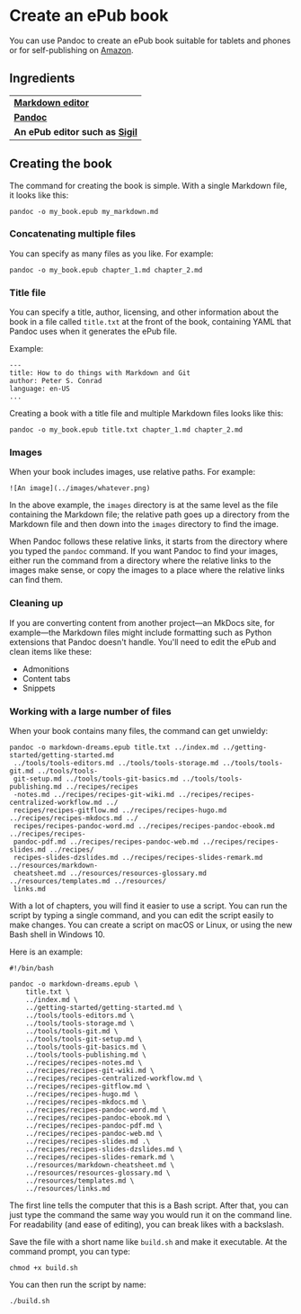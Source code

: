 # Create an ePub book

You can use Pandoc to create an ePub book suitable for tablets and phones or for self-publishing on [Amazon](https://kdp.amazon.com/en_US/bookshelf).

## Ingredients

<table>
  <tr>
    <td><b><a href="../../tools/tools-editors/">Markdown editor</a></b></td>
  </tr>
  <tr>
    <td><b><a href="../../tools/tools-pandoc/">Pandoc</a></b></td>
  </tr>
   <tr>
    <td><b>An ePub editor such as <a href="https://sigil-ebook.com/">Sigil</a></b></td>
  </tr>
</table>

## Creating the book

The command for creating the book is simple. With a single Markdown file, it looks like this:

```
pandoc -o my_book.epub my_markdown.md
```


### Concatenating multiple files

You can specify as many files as you like. For example:

```
pandoc -o my_book.epub chapter_1.md chapter_2.md
```

### Title file

You can specify a title, author, licensing, and other information about the book in a file called `title.txt` at the front of the book, containing YAML that Pandoc uses when it generates the ePub file.

Example:
```
---
title: How to do things with Markdown and Git
author: Peter S. Conrad
language: en-US
...

```

Creating a book with a title file and multiple Markdown files looks like this:

```
pandoc -o my_book.epub title.txt chapter_1.md chapter_2.md
```

### Images

When your book includes images, use relative paths. For example:

```
![An image](../images/whatever.png)
```

In the above example, the `images` directory is at the same level as the file containing the Markdown file; the relative path goes up a directory from the Markdown file and then down into the `images` directory to find the image.

When Pandoc follows these relative links, it starts from the directory where you typed the `pandoc` command. If you want Pandoc to find your images, either run the command from a directory where the relative links to the images make sense, or copy the images to a place where the relative links can find them.

### Cleaning up

If you are converting content from another project&mdash;an MkDocs site, for example&mdash;the Markdown files might include formatting such as Python extensions that Pandoc doesn't handle. You'll need to edit the ePub and clean items like these:

- Admonitions
- Content tabs
- Snippets

### Working with a large number of files

When your book contains many files, the command can get unwieldy:

```
pandoc -o markdown-dreams.epub title.txt ../index.md ../getting-started/getting-started.md
 ../tools/tools-editors.md ../tools/tools-storage.md ../tools/tools-git.md ../tools/tools-
 git-setup.md ../tools/tools-git-basics.md ../tools/tools-publishing.md ../recipes/recipes
 -notes.md ../recipes/recipes-git-wiki.md ../recipes/recipes-centralized-workflow.md ../
 recipes/recipes-gitflow.md ../recipes/recipes-hugo.md ../recipes/recipes-mkdocs.md ../
 recipes/recipes-pandoc-word.md ../recipes/recipes-pandoc-ebook.md ../recipes/recipes-
 pandoc-pdf.md ../recipes/recipes-pandoc-web.md ../recipes/recipes-slides.md ../recipes/
 recipes-slides-dzslides.md ../recipes/recipes-slides-remark.md ../resources/markdown-
 cheatsheet.md ../resources/resources-glossary.md ../resources/templates.md ../resources/
 links.md
```

With a lot of chapters, you will find it easier to use a script. You can run the script by typing a single command, and you can edit the script easily to make changes. You can create a script on macOS or Linux, or using the new Bash shell in Windows 10.

Here is an example:

```
#!/bin/bash

pandoc -o markdown-dreams.epub \
	title.txt \
	../index.md \
	../getting-started/getting-started.md \
	../tools/tools-editors.md \
	../tools/tools-storage.md \
	../tools/tools-git.md \
	../tools/tools-git-setup.md \
	../tools/tools-git-basics.md \
	../tools/tools-publishing.md \
	../recipes/recipes-notes.md \
	../recipes/recipes-git-wiki.md \
	../recipes/recipes-centralized-workflow.md \
	../recipes/recipes-gitflow.md \
	../recipes/recipes-hugo.md \
	../recipes/recipes-mkdocs.md \
	../recipes/recipes-pandoc-word.md \
	../recipes/recipes-pandoc-ebook.md \
	../recipes/recipes-pandoc-pdf.md \
	../recipes/recipes-pandoc-web.md \
	../recipes/recipes-slides.md .\
	../recipes/recipes-slides-dzslides.md \
	../recipes/recipes-slides-remark.md \
	../resources/markdown-cheatsheet.md \
	../resources/resources-glossary.md \
	../resources/templates.md \
	../resources/links.md
```

The first line tells the computer that this is a Bash script. After that, you can just type the command the same way you would run it on the command line. For readability (and ease of editing), you can break likes with a backslash.

Save the file with a short name like `build.sh` and make it executable. At the command prompt, you can type:

```
chmod +x build.sh
```

You can then run the script by name:

```
./build.sh
```

